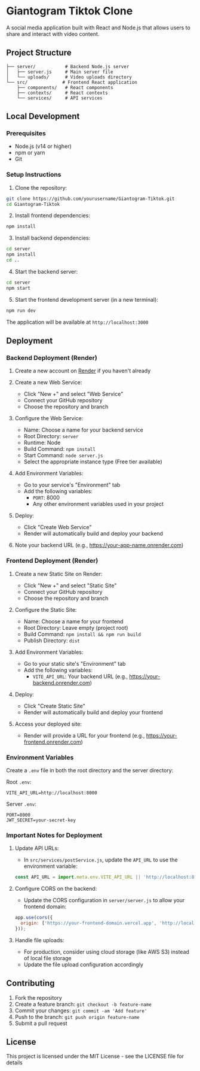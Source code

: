 # Giantogram Tiktok Clone

A social media application built with React and Node.js that allows users to share and interact with video content.

## Project Structure

```
├── server/           # Backend Node.js server
│   ├── server.js     # Main server file
│   └── uploads/      # Video uploads directory
└── src/             # Frontend React application
    ├── components/   # React components
    ├── contexts/     # React contexts
    └── services/     # API services
```

## Local Development

### Prerequisites

- Node.js (v14 or higher)
- npm or yarn
- Git

### Setup Instructions

1. Clone the repository:
```bash
git clone https://github.com/yourusername/Giantogram-Tiktok.git
cd Giantogram-Tiktok
```

2. Install frontend dependencies:
```bash
npm install
```

3. Install backend dependencies:
```bash
cd server
npm install
cd ..
```

4. Start the backend server:
```bash
cd server
npm start
```

5. Start the frontend development server (in a new terminal):
```bash
npm run dev
```

The application will be available at `http://localhost:3000`

## Deployment

### Backend Deployment (Render)

1. Create a new account on [Render](https://render.com) if you haven't already

2. Create a new Web Service:
   - Click "New +" and select "Web Service"
   - Connect your GitHub repository
   - Choose the repository and branch

3. Configure the Web Service:
   - Name: Choose a name for your backend service
   - Root Directory: `server`
   - Runtime: Node
   - Build Command: `npm install`
   - Start Command: `node server.js`
   - Select the appropriate instance type (Free tier available)

4. Add Environment Variables:
   - Go to your service's "Environment" tab
   - Add the following variables:
     - `PORT`: 8000
     - Any other environment variables used in your project

5. Deploy:
   - Click "Create Web Service"
   - Render will automatically build and deploy your backend

6. Note your backend URL (e.g., https://your-app-name.onrender.com)

### Frontend Deployment (Render)

1. Create a new Static Site on Render:
   - Click "New +" and select "Static Site"
   - Connect your GitHub repository
   - Choose the repository and branch

2. Configure the Static Site:
   - Name: Choose a name for your frontend
   - Root Directory: Leave empty (project root)
   - Build Command: `npm install && npm run build`
   - Publish Directory: `dist`

3. Add Environment Variables:
   - Go to your static site's "Environment" tab
   - Add the following variables:
     - `VITE_API_URL`: Your backend URL (e.g., https://your-backend.onrender.com)

4. Deploy:
   - Click "Create Static Site"
   - Render will automatically build and deploy your frontend

5. Access your deployed site:
   - Render will provide a URL for your frontend (e.g., https://your-frontend.onrender.com)

### Environment Variables

Create a `.env` file in both the root directory and the server directory:

Root `.env`:
```
VITE_API_URL=http://localhost:8000
```

Server `.env`:
```
PORT=8000
JWT_SECRET=your-secret-key
```

### Important Notes for Deployment

1. Update API URLs:
   - In `src/services/postService.js`, update the `API_URL` to use the environment variable:
   ```javascript
   const API_URL = import.meta.env.VITE_API_URL || 'http://localhost:8000';
   ```

2. Configure CORS on the backend:
   - Update the CORS configuration in `server/server.js` to allow your frontend domain:
   ```javascript
   app.use(cors({
     origin: ['https://your-frontend-domain.vercel.app', 'http://localhost:3000']
   }));
   ```

3. Handle file uploads:
   - For production, consider using cloud storage (like AWS S3) instead of local file storage
   - Update the file upload configuration accordingly

## Contributing

1. Fork the repository
2. Create a feature branch: `git checkout -b feature-name`
3. Commit your changes: `git commit -am 'Add feature'`
4. Push to the branch: `git push origin feature-name`
5. Submit a pull request

## License

This project is licensed under the MIT License - see the LICENSE file for details
